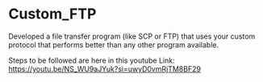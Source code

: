 # Custom_FTP
Developed a file transfer program (like SCP or FTP) that uses your custom protocol that performs better than any other program available.

Steps to be followed are here in this youtube Link: https://youtu.be/NS_WU9aJYuk?si=uwyD0vmRjTM8BF29
